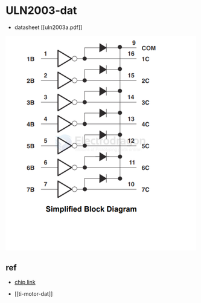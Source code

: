 
# ULN2003-dat

- datasheet [[uln2003a.pdf]]

![](2025-05-04-13-59-56.png)


## ref 

- [chip link](https://www.ti.com/product/ULN2003A)

- [[ti-motor-dat]]